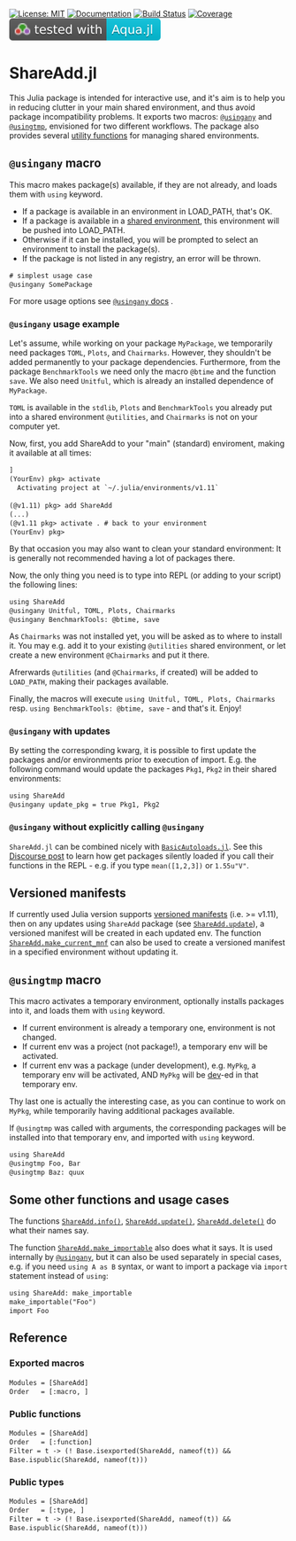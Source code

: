 [![License: MIT](https://img.shields.io/badge/License-MIT-yellow.svg)](https://opensource.org/licenses/MIT)
[![Documentation](https://img.shields.io/badge/docs-stable-blue.svg)](https://eben60.github.io/ShareAdd.jl/) 
[![Build Status](https://github.com/Eben60/ShareAdd.jl/workflows/CI/badge.svg)](https://github.com/Eben60/ShareAdd.jl/actions?query=workflow%3ACI) 
[![Coverage](https://codecov.io/gh/Eben60/ShareAdd.jl/branch/main/graph/badge.svg)](https://codecov.io/gh/Eben60/ShareAdd.jl) 
[![Aqua QA](https://raw.githubusercontent.com/JuliaTesting/Aqua.jl/master/badge.svg)](https://github.com/JuliaTesting/Aqua.jl)


# ShareAdd.jl

This Julia package is intended for interactive use, and it's aim is to help you in reducing clutter in your main shared environment, and thus avoid package incompatibility problems. It exports two macros: [`@usingany`](@ref) and [`@usingtmp`](@ref), envisioned for two different workflows. The package also provides several [utility functions](@ref "Some other functions and usage cases") for managing shared environments.

## `@usingany` macro

This macro makes package(s) available, if they are not already, and loads them with `using` keyword.

- If a package is available in an environment in LOAD_PATH, that's OK.
- If a package is available in a [shared environment](https://pkgdocs.julialang.org/v1/environments/#Shared-environments), this environment will be pushed into LOAD_PATH.
- Otherwise if it can be installed, you will be prompted to select an environment to install the package(s).
- If the package is not listed in any registry, an error will be thrown. 

```
# simplest usage case
@usingany SomePackage
```

For more usage options see [`@usingany` docs](@ref) .

### `@usingany` usage example

Let's assume, while working on your package `MyPackage`, we temporarily need packages `TOML`, `Plots`, and `Chairmarks`. However, they shouldn't be added permanently to your package dependencies. Furthermore, from the package `BenchmarkTools` we need only the macro `@btime` and the function `save`. We also need `Unitful`, which is already an installed dependence of `MyPackage`.

`TOML` is available in the `stdlib`, `Plots` and `BenchmarkTools` you already put into a shared environment `@utilities`, and `Chairmarks` is not on your computer yet. 

Now, first, you add ShareAdd to your "main" (standard) enviroment, making it available at all times:

```
]
(YourEnv) pkg> activate 
  Activating project at `~/.julia/environments/v1.11`

(@v1.11) pkg> add ShareAdd
(...)
(@v1.11 pkg> activate . # back to your environment
(YourEnv) pkg> 
```

By that occasion you may also want to clean your standard environment: It is generally not recommended having a lot of packages there.

Now, the only thing you need is to type into REPL (or adding to your script) the following lines:

```
using ShareAdd
@usingany Unitful, TOML, Plots, Chairmarks
@usingany BenchmarkTools: @btime, save
```

As `Chairmarks` was not installed yet, you will be asked as to where to install it. You may e.g. add it to your existing `@utilities` shared environment, or let create a new environment `@Chairmarks` and put it there. 

Afrerwards `@utilities` (and `@Chairmarks`, if created) will be added to `LOAD_PATH`, making their packages available.

Finally, the macros will execute `using Unitful, TOML, Plots, Chairmarks` resp. `using BenchmarkTools: @btime, save` - and that's it. Enjoy!

### `@usingany` with updates

By setting the corresponding kwarg, it is possible to first update the packages and/or environments prior to execution of import. E.g. the following command would update the packages `Pkg1`, `Pkg2` in their shared environments:

```
using ShareAdd
@usingany update_pkg = true Pkg1, Pkg2
```

### `@usingany` without explicitly calling `@usingany`

`ShareAdd.jl` can be combined nicely with [`BasicAutoloads.jl`](https://juliahub.com/ui/Packages/General/BasicAutoloads). See this [Discourse post](https://discourse.julialang.org/t/ann-shareadd-jl-making-easy-to-import-packages-from-multiple-environments/121261/3?u=eben60) to learn how get packages silently loaded if you call their functions in the REPL - e.g. if you type `mean([1,2,3])` or `1.55u"V"`. 

## Versioned manifests

If currently used Julia version supports [versioned manifests](https://pkgdocs.julialang.org/v1/toml-files/#Different-Manifests-for-Different-Julia-versions) (i.e. >= v1.11), then on any updates using `ShareAdd` package (see [`ShareAdd.update`](@ref)), a versioned manifest will be created in each updated env. The function [`ShareAdd.make_current_mnf`](@ref) can also be used to create a versioned manifest in a specified environment without updating it.

## `@usingtmp` macro

This macro activates a temporary environment, optionally installs packages into it, and loads them with `using` keyword. 

- If current environment is already a temporary one, environment is not changed.
- If current env was a project (not package!), a temporary env will be activated.
- If current env was a package (under development), e.g. `MyPkg`, a temporary env will be activated, AND `MyPkg` will be [dev](https://pkgdocs.julialang.org/v1/api/#Pkg.develop)-ed in that temporary env. 

Thу last one is actually the interesting case, as you can continue to work on `MyPkg`, while temporarily having additional packages available.

If `@usingtmp` was called with arguments, the corresponding packages will be installed into that temporary env, 
and imported with `using` keyword.

```
using ShareAdd
@usingtmp Foo, Bar
@usingtmp Baz: quux
```

## Some other functions and usage cases

The functions [`ShareAdd.info()`](@ref), [`ShareAdd.update()`](@ref), [`ShareAdd.delete()`](@ref) do what their names say.

The function [`ShareAdd.make_importable`](@ref) also does what it says. It is used internally by [`@usingany`](@ref), but it can also be used separately in special cases, e.g. if you need `using A as B` syntax, or want to import a package via `import` statement instead of `using`:

```
using ShareAdd: make_importable
make_importable("Foo")
import Foo
```

## Reference

### Exported macros

```@autodocs
Modules = [ShareAdd]
Order   = [:macro, ]
```

### Public functions

```@autodocs
Modules = [ShareAdd]
Order   = [:function]
Filter = t -> (! Base.isexported(ShareAdd, nameof(t)) && Base.ispublic(ShareAdd, nameof(t)))
```

### Public types

```@autodocs
Modules = [ShareAdd]
Order   = [:type, ]
Filter = t -> (! Base.isexported(ShareAdd, nameof(t)) && Base.ispublic(ShareAdd, nameof(t)))
```

